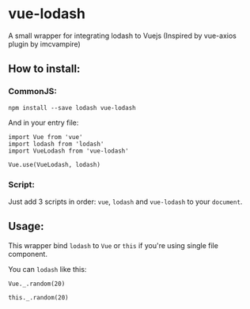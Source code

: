 # vue-lodash
A small wrapper for integrating lodash to Vuejs
(Inspired by vue-axios plugin by imcvampire)

## How to install:
### CommonJS:
```
npm install --save lodash vue-lodash
```

And in your entry file:
```
import Vue from 'vue'
import lodash from 'lodash'
import VueLodash from 'vue-lodash'

Vue.use(VueLodash, lodash)
```

### Script:
Just add 3 scripts in order: `vue`, `lodash` and `vue-lodash` to your `document`.

## Usage:
This wrapper bind `lodash` to `Vue` or `this` if you're using single file component.

You can `lodash` like this:
```
Vue._.random(20)

this._.random(20)
```
